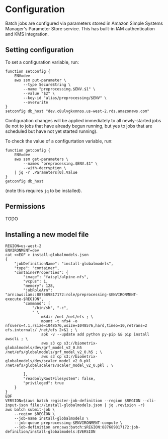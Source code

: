 # Configuration

Batch jobs are configured via parameters stored in Amazon Simple Systems Manager's Parameter Store service.  This has built-in IAM authentication and KMS integration.

## Setting configuration

To set a configuration variable, run:

```shell
function setconfig {
    ENV=dev
    aws ssm put-parameter \
        --type SecureString \
        --name "preprocessing.$ENV.$1" \
        --value "$2" \
        --key-id "alias/preprocessing/$ENV" \
        --overwrite
}
setconfig db_host "dev.c8ulvgkxnnos.us-west-2.rds.amazonaws.com"
```
Configuration changes will be applied immediately to all newly-started jobs (ie not to jobs that have already begun running, but yes to jobs that are scheduled but have not yet started running).

To check the value of a configurtation variable, run:
```shell
function getconfig {
    ENV=dev
    aws ssm get-parameters \
        --names "preprocessing.$ENV.$1" \
        --with-decryption \
    | jq -r .Parameters[0].Value
}
getconfig db_host
```
(note this requires `jq` to be installed).

## Permissions

TODO

## Installing a new model file

```shell
REGION=us-west-2
ENVIRONMENT=dev
cat <<EOF > install-globalmodels.json
{
    "jobDefinitionName": "install-globalmodels",
    "type": "container",
    "containerProperties": {
        "image": "faisyl/alpine-nfs",
        "vcpus": 1,
        "memory": 128,
        "jobRoleArn": "arn:aws:iam::887689817172:role/preprocessing-$ENVIRONMENT-execute-$REGION",
        "command": [
            "/bin/sh", "-c", 
            " \
                mkdir /net /net/efs ; \
                mount -t nfs4 -o nfsvers=4.1,rsize=1048576,wsize=1048576,hard,timeo=10,retrans=2 efs.internal:/ /net/efs 2>&1 ; \
                apk -v --update add python py-pip && pip install awscli ; \
                aws s3 cp s3://biometrix-globalmodels/dev/grf_model_v2_0.h5 /net/efs/globalmodels/grf_model_v2_0.h5 ; \
                aws s3 cp s3://biometrix-globalmodels/dev/scaler_model_v2_0.pkl /net/efs/globalscalers/scaler_model_v2_0.pkl ; \
            "
        ],
        "readonlyRootFilesystem": false,
        "privileged": true
    }
}
EOF
VERSION=$(aws batch register-job-definition --region $REGION --cli-input-json file://install-globalmodels.json | jq .revision -r)
aws batch submit-job \
    --region $REGION \
    --job-name install-globalmodels \
    --job-queue preprocessing-$ENVIRONMENT-compute \
    --job-definition arn:aws:batch:$REGION:887689817172:job-definition/install-globalmodels:$VERSION
```
